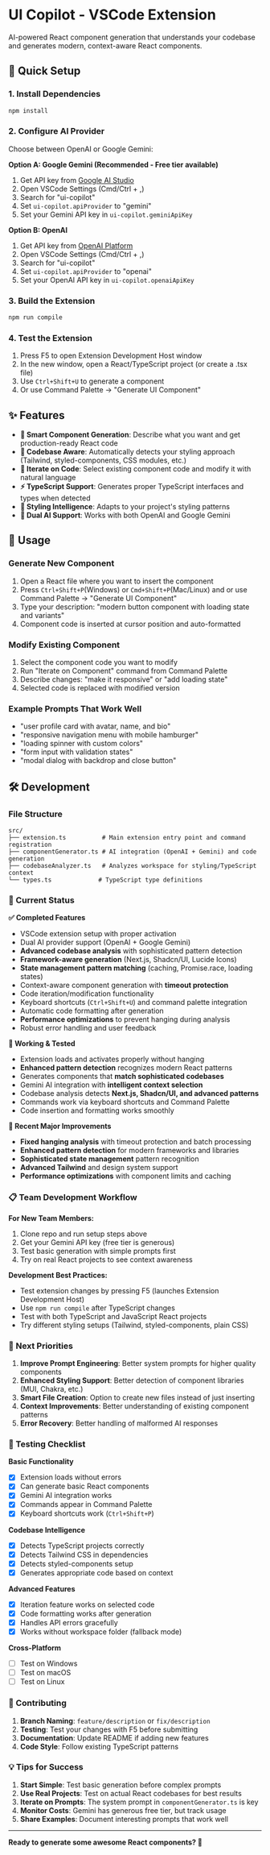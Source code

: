 # UI Copilot - VSCode Extension

AI-powered React component generation that understands your codebase and generates modern, context-aware React components.

## 🚀 Quick Setup

### 1. Install Dependencies
```bash
npm install
```

### 2. Configure AI Provider
Choose between OpenAI or Google Gemini:

**Option A: Google Gemini (Recommended - Free tier available)**
1. Get API key from [Google AI Studio](https://makersuite.google.com/app/apikey)
2. Open VSCode Settings (Cmd/Ctrl + ,)
3. Search for "ui-copilot"
4. Set `ui-copilot.apiProvider` to "gemini"
5. Set your Gemini API key in `ui-copilot.geminiApiKey`

**Option B: OpenAI**
1. Get API key from [OpenAI Platform](https://platform.openai.com/api-keys)
2. Open VSCode Settings (Cmd/Ctrl + ,)
3. Search for "ui-copilot"
4. Set `ui-copilot.apiProvider` to "openai"
5. Set your OpenAI API key in `ui-copilot.openaiApiKey`

### 3. Build the Extension
```bash
npm run compile
```

### 4. Test the Extension
1. Press F5 to open Extension Development Host window
2. In the new window, open a React/TypeScript project (or create a .tsx file)
3. Use `Ctrl+Shift+U` to generate a component
4. Or use Command Palette → "Generate UI Component"

## ✨ Features

- **🎯 Smart Component Generation**: Describe what you want and get production-ready React code
- **🧠 Codebase Aware**: Automatically detects your styling approach (Tailwind, styled-components, CSS modules, etc.)
- **🔄 Iterate on Code**: Select existing component code and modify it with natural language
- **⚡ TypeScript Support**: Generates proper TypeScript interfaces and types when detected
- **🎨 Styling Intelligence**: Adapts to your project's styling patterns
- **🚀 Dual AI Support**: Works with both OpenAI and Google Gemini

## 📖 Usage

### Generate New Component
1. Open a React file where you want to insert the component
2. Press `Ctrl+Shift+P`(Windows) or `Cmd+Shift+P`(Mac/Linux) and or use Command Palette → "Generate UI Component"
3. Type your description: "modern button component with loading state and variants"
4. Component code is inserted at cursor position and auto-formatted

### Modify Existing Component
1. Select the component code you want to modify
2. Run "Iterate on Component" command from Command Palette
3. Describe changes: "make it responsive" or "add loading state"
4. Selected code is replaced with modified version

### Example Prompts That Work Well
- "user profile card with avatar, name, and bio"
- "responsive navigation menu with mobile hamburger"
- "loading spinner with custom colors"
- "form input with validation states"
- "modal dialog with backdrop and close button"

## 🛠️ Development

### File Structure
```
src/
├── extension.ts          # Main extension entry point and command registration
├── componentGenerator.ts # AI integration (OpenAI + Gemini) and code generation
├── codebaseAnalyzer.ts   # Analyzes workspace for styling/TypeScript context
└── types.ts             # TypeScript type definitions
```

### 🎯 Current Status

**✅ Completed Features**
- VSCode extension setup with proper activation
- Dual AI provider support (OpenAI + Google Gemini)
- **Advanced codebase analysis** with sophisticated pattern detection
- **Framework-aware generation** (Next.js, Shadcn/UI, Lucide Icons)
- **State management pattern matching** (caching, Promise.race, loading states)
- Context-aware component generation with **timeout protection**
- Code iteration/modification functionality  
- Keyboard shortcuts (`Ctrl+Shift+U`) and command palette integration
- Automatic code formatting after generation
- **Performance optimizations** to prevent hanging during analysis
- Robust error handling and user feedback

**🔄 Working & Tested**
- Extension loads and activates properly without hanging
- **Enhanced pattern detection** recognizes modern React patterns
- Generates components that **match sophisticated codebases**
- Gemini AI integration with **intelligent context selection**
- Codebase analysis detects **Next.js, Shadcn/UI, and advanced patterns**
- Commands work via keyboard shortcuts and Command Palette
- Code insertion and formatting works smoothly

**🚀 Recent Major Improvements**
- **Fixed hanging analysis** with timeout protection and batch processing
- **Enhanced pattern detection** for modern frameworks and libraries
- **Sophisticated state management** pattern recognition
- **Advanced Tailwind** and design system support
- **Performance optimizations** with component limits and caching

### 📋 Team Development Workflow

**For New Team Members:**
1. Clone repo and run setup steps above
2. Get your Gemini API key (free tier is generous)
3. Test basic generation with simple prompts first
4. Try on real React projects to see context awareness

**Development Best Practices:**
- Test extension changes by pressing F5 (launches Extension Development Host)
- Use `npm run compile` after TypeScript changes
- Test with both TypeScript and JavaScript React projects
- Try different styling setups (Tailwind, styled-components, plain CSS)

### 🚀 Next Priorities
1. **Improve Prompt Engineering**: Better system prompts for higher quality components
2. **Enhanced Styling Support**: Better detection of component libraries (MUI, Chakra, etc.)
3. **Smart File Creation**: Option to create new files instead of just inserting
4. **Context Improvements**: Better understanding of existing component patterns
5. **Error Recovery**: Better handling of malformed AI responses

### 🧪 Testing Checklist

**Basic Functionality**
- [x] Extension loads without errors
- [x] Can generate basic React components  
- [x] Gemini AI integration works
- [x] Commands appear in Command Palette
- [x] Keyboard shortcuts work (`Ctrl+Shift+P`)

**Codebase Intelligence**
- [x] Detects TypeScript projects correctly
- [x] Detects Tailwind CSS in dependencies
- [x] Detects styled-components setup
- [x] Generates appropriate code based on context

**Advanced Features**
- [x] Iteration feature works on selected code
- [x] Code formatting works after generation
- [x] Handles API errors gracefully
- [x] Works without workspace folder (fallback mode)

**Cross-Platform**
- [ ] Test on Windows
- [ ] Test on macOS  
- [ ] Test on Linux

### 🤝 Contributing

1. **Branch Naming**: `feature/description` or `fix/description`
2. **Testing**: Test your changes with F5 before submitting
3. **Documentation**: Update README if adding new features
4. **Code Style**: Follow existing TypeScript patterns

### 💡 Tips for Success

1. **Start Simple**: Test basic generation before complex prompts
2. **Use Real Projects**: Test on actual React codebases for best results
3. **Iterate on Prompts**: The system prompt in `componentGenerator.ts` is key
4. **Monitor Costs**: Gemini has generous free tier, but track usage
5. **Share Examples**: Document interesting prompts that work well

---

**Ready to generate some awesome React components? 🚀**
